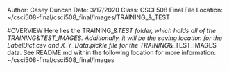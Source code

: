 Author: Casey Duncan
Date: 3/17/2020
Class: CSCI 508 Final
File Location: ~/csci508-final/csci508_final/Images/TRAINING_&_TEST

#OVERVIEW
Here lies the TRAINING_&_TEST folder, which holds all of the TRAINING_&_TEST_IMAGES. Additionally, it will be the saving location for the LabelDict.csv and X_Y_Data.pickle file for the TRAINING_&_TEST_IMAGES data. See README.md within the following location for more information:
~/csci508-final/csci508_final/Images

